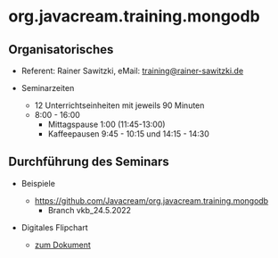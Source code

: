 # org.javacream.training.mongodb

## Organisatorisches

* Referent: Rainer Sawitzki, eMail: training@rainer-sawitzki.de

* Seminarzeiten
  * 12 Unterrichtseinheiten mit jeweils 90 Minuten
  * 8:00 - 16:00
    * Mittagspause 1:00 (11:45-13:00)
    * Kaffeepausen 9:45 - 10:15 und 14:15 - 14:30
  
## Durchführung des Seminars

* Beispiele
  * https://github.com/Javacream/org.javacream.training.mongodb
    * Branch vkb_24.5.2022

* Digitales Flipchart
  * [zum Dokument](https://docs.google.com/presentation/d/1dwMtVMGFgVZm1pGE0W02dVVRKhteg1camjWADgwtGT4/edit?usp=sharing)
